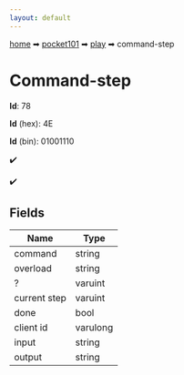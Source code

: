 ```yaml
---
layout: default
---
```


[home](/) ➡ [pocket101](/protocol/pocket101) ➡ [play](/protocol/pocket101/play) ➡ command-step

# Command-step

**Id**: 78

**Id** (hex): 4E

**Id** (bin): 01001110

✔️

✔️

## Fields

Name | Type
---|---
command | string
overload | string
? | varuint
current step | varuint
done | bool
client id | varulong
input | string
output | string

